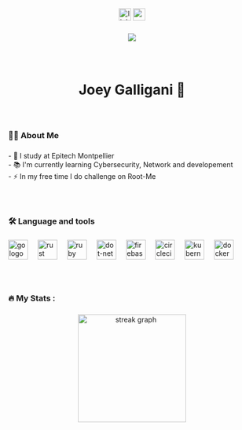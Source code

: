 ###

<div align="center">
  <a href="https://www.linkedin.com/in/joey-galligani-3ba244226/"><img src="https://img.shields.io/static/v1?message=LinkedIn&logo=linkedin&label=&color=0077B5&logoColor=white&labelColor=&style=for-the-badge" height="25" alt="linkedin logo"  /></a>
  <a href="https://www.root-me.org/Joey_galli"><img src="https://img.shields.io/static/v1?message=root-me&logo=root-me&label=&color=black&logoColor=white&labelColor=&style=for-the-badge" height="25" alt="youtube logo"  /></a>
</div>

###

<div align="center">
  <img src="https://visitor-badge.laobi.icu/badge?page_id=Joey-Galligani.Joey-Galligani&"  />
</div>

### <br>

<h1 align="center">Joey Galligani 👋</h1>

### <br>

<h3 align="left">👩‍💻  About Me</h3>

###

<p align="left">- 🔭 I study at Epitech Montpellier<br>- 📚 I'm currently learning Cybersecurity, Network and developement<br>- ⚡ In my free time I do challenge on Root-Me</p>

### <br>

<h3 align="left">🛠 Language and tools</h3>

### 

<div align="left">
  <img src="https://cdn.jsdelivr.net/gh/devicons/devicon/icons/python/python-original-wordmark.svg" height="40" alt="go logo"  />
  <img width="12" />
  <img src="https://cdn.jsdelivr.net/gh/devicons/devicon/icons/c/c-original.svg" height="40" alt="rust logo"  />
  <img width="12" />
  <img src="https://cdn.jsdelivr.net/gh/devicons/devicon/icons/git/git-plain-wordmark.svg" height="40" alt="ruby logo"  />
  <img width="12" />
  <img src="https://cdn.jsdelivr.net/gh/devicons/devicon/icons/bash/bash-original.svg" height="40" alt="dot-net logo"  />
  <img width="12" />
  <img src="https://cdn.jsdelivr.net/gh/devicons/devicon/icons/javascript/javascript-original.svg" height="40" alt="firebase logo"  />
  <img width="12" />
  <img src="https://cdn.jsdelivr.net/gh/devicons/devicon/icons/vscode/vscode-original.svg" height="40" alt="circleci logo"  />
  <img width="12" />
  <img src="https://cdn.jsdelivr.net/gh/devicons/devicon/icons/kubernetes/kubernetes-plain.svg" height="40" alt="kubernetes logo"  />
  <img width="12" />
  <img src="https://cdn.jsdelivr.net/gh/devicons/devicon/icons/docker/docker-plain-wordmark.svg" height="40" alt="docker logo"  />
</div>

### <br>

<h3 align="left">🔥   My Stats :</h3>

###

<div align="center">
  <img src="https://streak-stats.demolab.com?user=Joey-Galligani&locale=en&mode=daily&theme=dark&hide_border=false&border_radius=5&order=3" height="220" alt="streak graph"  />
</div>

###
